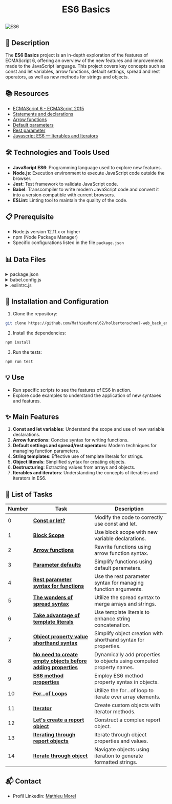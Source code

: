 # <p align='center'>ES6 Basics</p>

![ES6](https://github.com/MathieuMorel62/holbertonschool-web_back_end/assets/113856302/5410e72b-6d8e-4ae1-b7ef-d9868479ac08)

## 📝 Description
The **ES6 Basics** project is an in-depth exploration of the features of ECMAScript 6, offering an overview of the new features and improvements made to the JavaScript language. This project covers key concepts such as const and let variables, arrow functions, default settings, spread and rest operators, as well as new methods for strings and objects.

## 📚 Resources
- [ECMAScript 6 - ECMAScript 2015](https://www.w3schools.com/js/js_es6.asp)
- [Statements and declarations](https://developer.mozilla.org/en-US/docs/Web/JavaScript/Reference/Statements)
- [Arrow functions](https://developer.mozilla.org/en-US/docs/Web/JavaScript/Reference/Functions/Arrow_functions)
- [Default parameters](https://developer.mozilla.org/en-US/docs/Web/JavaScript/Reference/Functions/Default_parameters)
- [Rest parameter](https://developer.mozilla.org/en-US/docs/Web/JavaScript/Reference/Functions/rest_parameters)
- [Javascript ES6 — Iterables and Iterators](https://towardsdatascience.com/javascript-es6-iterables-and-iterators-de18b54f4d4)

## 🛠️ Technologies and Tools Used

- **JavaScript ES6**: Programming language used to explore new features.
- **Node.js**: Execution environment to execute JavaScript code outside the browser.
- **Jest**: Test framework to validate JavaScript code.
- **Babel**: Transcompiler to write modern JavaScript code and convert it into a version compatible with current browsers.
- **ESLint**: Linting tool to maintain the quality of the code.

## 📋 Prerequisite

- Node.js version 12.11.x or higher
- npm (Node Package Manager)
- Specific configurations listed in the file `package.json`

## 📊 Data Files

<details>
  <summary>package.json</summary>
  <br>

  ```json
  {
    "scripts": {
      "lint": "./node_modules/.bin/eslint",
      "check-lint": "lint [0-9]*.js",
      "dev": "npx babel-node",
      "test": "jest",
      "full-test": "./node_modules/.bin/eslint [0-9]*.js && jest"
    },
    "devDependencies": {
      "@babel/core": "^7.6.0",
      "@babel/node": "^7.8.0",
      "@babel/preset-env": "^7.6.0",
      "eslint": "^6.4.0",
      "eslint-config-airbnb-base": "^14.0.0",
      "eslint-plugin-import": "^2.18.2",
      "eslint-plugin-jest": "^22.17.0",
      "jest": "^24.9.0"
    }
  }
  ```

</details>
<details>
  <summary>babel.config.js</summary>
  <br>

  ```javascript
  module.exports = {
    presets: [
      [
        '@babel/preset-env',
        {
          targets: {
            node: 'current',
          },
        },
      ],
    ],
  };
  ```

</details>
<details>
  <summary>.eslintrc.js</summary>
  <br>

  ```js
  module.exports = {
    env: {
      browser: false,
      es6: true,
      jest: true,
    },
    extends: [
      'airbnb-base',
      'plugin:jest/all',
    ],
    globals: {
      Atomics: 'readonly',
      SharedArrayBuffer: 'readonly',
    },
    parserOptions: {
      ecmaVersion: 2018,
      sourceType: 'module',
    },
    plugins: ['jest'],
    rules: {
      'no-console': 'off',
      'no-shadow': 'off',
      'no-restricted-syntax': [
        'error',
        'LabeledStatement',
        'WithStatement',
      ],
    },
    overrides:[
      {
        files: ['*.js'],
        excludedFiles: 'babel.config.js',
      }
    ]
  };
  ```

</details>

## 🚀 Installation and Configuration

1. Clone the repository: 

```sh
git clone https://github.com/MathieuMorel62/holbertonschool-web_back_end/tree/main/ES6_basic
```

2. Install the dependencies: 

```sh
npm install
```

3. Run the tests: 

```sh
npm run test
```

## 💡 Use
- Run specific scripts to see the features of ES6 in action.
- Explore code examples to understand the application of new syntaxes and features.

## ✨ Main Features
1. **Const and let variables**: Understand the scope and use of new variable declarations.
2. **Arrow functions**: Concise syntax for writing functions.
3. **Default settings and spread/rest operators**: Modern techniques for managing function parameters.
4. **String templates**: Effective use of template literals for strings.
5. **Object literals**: Simplified syntax for creating objects.
6. **Destructuring**: Extracting values from arrays and objects.
7. **Iterables and iterators**: Understanding the concepts of iterables and iterators in ES6.

## 📝 List of Tasks

| Number | Task | Description |
| ------ | ---- | ----------- |
| 0 | [**Const or let?**](https://github.com/MathieuMorel62/holbertonschool-web_back_end/blob/main/ES6_basic/0-constants.js) | Modify the code to correctly use const and let. |
| 1 | [**Block Scope**](https://github.com/MathieuMorel62/holbertonschool-web_back_end/blob/main/ES6_basic/1-block-scoped.js) | Use block scope with new variable declarations. |
| 2 | [**Arrow functions**](https://github.com/MathieuMorel62/holbertonschool-web_back_end/blob/main/ES6_basic/2-arrow.js) | Rewrite functions using arrow function syntax. |
| 3 | [**Parameter defaults**](https://github.com/MathieuMorel62/holbertonschool-web_back_end/blob/main/ES6_basic/3-default-parameter.js) | Simplify functions using default parameters. |
| 4 | [**Rest parameter syntax for functions**](https://github.com/MathieuMorel62/holbertonschool-web_back_end/blob/main/ES6_basic/4-rest-parameter.js) | Use the rest parameter syntax for managing function arguments. |
| 5 | [**The wonders of spread syntax**](https://github.com/MathieuMorel62/holbertonschool-web_back_end/blob/main/ES6_basic/5-spread-operator.js) | Utilize the spread syntax to merge arrays and strings. |
| 6 | [**Take advantage of template literals**](https://github.com/MathieuMorel62/holbertonschool-web_back_end/blob/main/ES6_basic/6-string-interpolation.js) | Use template literals to enhance string concatenation. |
| 7 | [**Object property value shorthand syntax**](https://github.com/MathieuMorel62/holbertonschool-web_back_end/blob/main/ES6_basic/7-getBudgetObject.js) | Simplify object creation with shorthand syntax for properties. |
| 8 | [**No need to create empty objects before adding properties**](https://github.com/MathieuMorel62/holbertonschool-web_back_end/blob/main/ES6_basic/8-getBudgetCurrentYear.js) | Dynamically add properties to objects using computed property names. |
| 9 | [**ES6 method properties**](https://github.com/MathieuMorel62/holbertonschool-web_back_end/blob/main/ES6_basic/9-getFullBudget.js) | Employ ES6 method property syntax in objects. |
| 10 | [**For...of Loops**](https://github.com/MathieuMorel62/holbertonschool-web_back_end/blob/main/ES6_basic/10-loops.js) | Utilize the for...of loop to iterate over array elements. |
| 11 | [**Iterator**](https://github.com/MathieuMorel62/holbertonschool-web_back_end/blob/main/ES6_basic/11-createEmployeesObject.js) | Create custom objects with iterator methods. |
| 12 | [**Let's create a report object**](https://github.com/MathieuMorel62/holbertonschool-web_back_end/blob/main/ES6_basic/12-createReportObject.js) | Construct a complex report object. |
| 13 | [**Iterating through report objects**](https://github.com/MathieuMorel62/holbertonschool-web_back_end/blob/main/ES6_basic/100-createIteratorObject.js) | Iterate through object properties and values. |
| 14 | [**Iterate through object**](https://github.com/MathieuMorel62/holbertonschool-web_back_end/blob/main/ES6_basic/101-iterateThroughObject.js) | Navigate objects using iteration to generate formatted strings. |

## 📬 Contact
- Profil LinkedIn: [Mathieu Morel](https://www.linkedin.com/in/mathieu-morel-9ab457261/)
